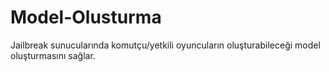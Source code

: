 # Model-Olusturma
 Jailbreak sunucularında komutçu/yetkili oyuncuların oluşturabileceği model oluşturmasını sağlar.
